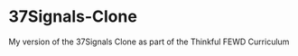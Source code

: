 37Signals-Clone
===============

My version of the 37Signals Clone as part of the Thinkful FEWD Curriculum
